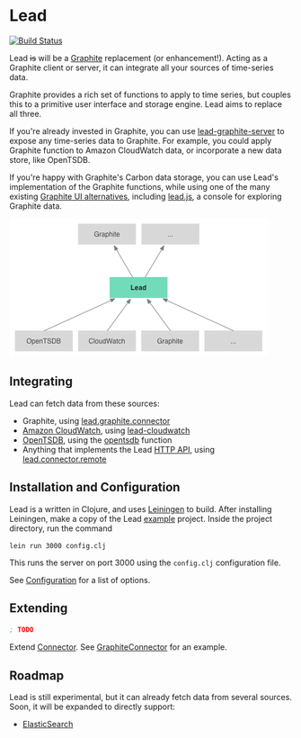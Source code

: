 # Lead

[![Build Status](https://travis-ci.org/also/lead.png?branch=master)](https://travis-ci.org/also/lead)

Lead ~~is~~ will be a [Graphite](http://graphite.readthedocs.org/en/latest/overview.html) replacement (or enhancement!). Acting as a Graphite client or server, it can integrate all your sources of time-series data.

Graphite provides a rich set of functions to apply to time series, but couples this to a primitive user interface and storage engine. Lead aims to replace all three.

If you're already invested in Graphite, you can use [lead-graphite-server](https://github.com/also/lead-graphite-server) to expose any time-series data to Graphite. For example, you could apply Graphite function to Amazon CloudWatch data, or incorporate a new data store, like OpenTSDB.

If you're happy with Graphite's Carbon data storage, you can use Lead's implementation of the Graphite functions, while using one of the many existing [Graphite UI alternatives](http://graphite.readthedocs.org/en/latest/tools.html), including [lead.js](https://github.com/also/lead.js/blob/master/docs/quickstart.md), a console for exploring Graphite data.

![I'm sure this diagram will answer all your questions](doc/diagram.png)

## Integrating

Lead can fetch data from these sources:

* Graphite, using [lead.graphite.connector](src/main/clojure/lead/graphite/connector.clj)
* [Amazon CloudWatch](http://aws.amazon.com/cloudwatch/), using [lead-cloudwatch](https://github.com/also/lead-cloudwatch)
* [OpenTSDB](http://opentsdb.net/), using the [opentsdb](src/main/clojure/lead/opentsdb/functions.clj) function
* Anything that implements the Lead [HTTP API](doc/http-api.md), using [lead.connector.remote](src/main/clojure/lead/connector.clj)

## Installation and Configuration

Lead is a written in Clojure, and uses [Leiningen](http://leiningen.org/) to build. After installing Leiningen, make a copy of the Lead [example](example) project. Inside the project directory, run the command

```
lein run 3000 config.clj
```

This runs the server on port 3000 using the `config.clj` configuration file.

See [Configuration](doc/configuration.md) for a list of options.

## Extending

```clojure
; TODO
```

Extend [Connector](src/main/clojure/lead/connector.clj). See [GraphiteConnector](src/main/clojure/lead/graphite/connector.clj) for an example.

## Roadmap

Lead is still experimental, but it can already fetch data from several sources. Soon, it will be expanded to directly support:

* [ElasticSearch](http://www.elasticsearch.org/)
